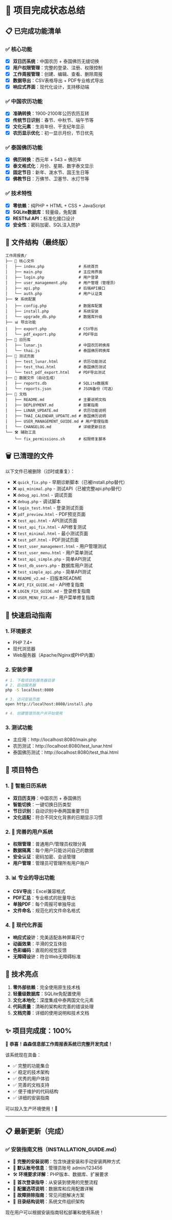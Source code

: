 # 🎯 项目完成状态总结

## 📋 已完成功能清单

### ✅ 核心功能
- [x] **双日历系统**：中国农历 + 泰国佛历无缝切换
- [x] **用户权限管理**：完整的登录、注册、权限控制
- [x] **工作周报管理**：创建、编辑、查看、删除周报
- [x] **数据导出**：CSV表格导出 + PDF专业格式导出
- [x] **响应式界面**：现代化设计，支持移动端

### ✅ 中国农历功能
- [x] **准确转换**：1900-2100年公历农历互转
- [x] **传统节日识别**：春节、中秋节、端午节等
- [x] **文化元素**：生肖年份、干支纪年显示
- [x] **农历显示优化**：初一显示月份，节日优先

### ✅ 泰国佛历功能
- [x] **佛历转换**：西元年 + 543 = 佛历年
- [x] **泰文格式化**：月份、星期、数字泰文显示
- [x] **固定节日**：新年、泼水节、国王生日等
- [x] **佛教节日**：万佛节、卫塞节、水灯节等

### ✅ 技术特性
- [x] **零依赖**：纯PHP + HTML + CSS + JavaScript
- [x] **SQLite数据库**：轻量级，免配置
- [x] **RESTful API**：标准化接口设计
- [x] **安全性**：密码加密、SQL注入防护

## 📁 文件结构（最终版）

```
工作周报表/
├── 🌟 核心文件
│   ├── index.php               # 系统首页
│   ├── main.php                # 主应用界面
│   ├── login.php               # 用户登录
│   ├── user_management.php     # 用户管理（管理员）
│   ├── api.php                 # 后端API接口
│   └── auth.php                # 用户认证类
├── 🛠️ 系统配置
│   ├── config.php              # 数据库配置
│   ├── install.php             # 系统安装
│   └── upgrade_db.php          # 数据库升级
├── 📊 导出功能
│   ├── export.php              # CSV导出
│   └── pdf_export.php          # PDF导出
├── 📅 日历库
│   ├── lunar.js                # 中国农历转换库
│   └── thai.js                 # 泰国佛历转换库
├── 🧪 测试页面
│   ├── test_lunar.html         # 农历功能测试
│   ├── test_thai.html          # 泰国佛历测试
│   └── test_pdf_export.html    # PDF导出测试
├── 💾 数据文件（自动生成）
│   ├── reports.db              # SQLite数据库
│   └── reports.json            # JSON备份（可选）
├── 📖 文档
│   ├── README.md               # 主要说明文档
│   ├── DEPLOYMENT.md           # 部署指南
│   ├── LUNAR_UPDATE.md         # 农历功能说明
│   ├── THAI_CALENDAR_UPDATE.md # 泰国佛历说明
│   ├── USER_MANAGEMENT_GUIDE.md # 用户管理指南
│   └── CHANGELOG.md            # 详细更新日志
└── 🛠️ 辅助工具
    └── fix_permissions.sh      # 权限修复脚本
```

## 🗑️ 已清理的文件

以下文件已被删除（过时或重复）：
- ❌ `quick_fix.php` - 早期诊断脚本（已被install.php替代）
- ❌ `api_minimal.php` - 测试API（已被完整api.php替代）
- ❌ `debug_api.html` - 调试页面
- ❌ `debug.php` - 调试脚本
- ❌ `login_test.html` - 登录测试页面
- ❌ `pdf_preview.html` - PDF预览页面
- ❌ `test_api.html` - API测试页面
- ❌ `test_api_fix.html` - API修复测试
- ❌ `test_minimal.html` - 最小测试页面
- ❌ `test_pdf.html` - PDF测试页面
- ❌ `test_user_management.html` - 用户管理测试
- ❌ `test_user_menu.html` - 用户菜单测试
- ❌ `test_api_simple.php` - 简单API测试
- ❌ `test_db_users.php` - 数据库用户测试
- ❌ `test_simple_api.php` - 简单API测试
- ❌ `README_v2.md` - 旧版本README
- ❌ `API_FIX_GUIDE.md` - API修复指南
- ❌ `LOGIN_FIX_GUIDE.md` - 登录修复指南
- ❌ `USER_MENU_FIX.md` - 用户菜单修复指南

## 🚀 快速启动指南

### 1. 环境要求
- PHP 7.4+
- 现代浏览器
- Web服务器（Apache/Nginx或PHP内置）

### 2. 安装步骤
```bash
# 1. 下载项目到服务器目录
# 2. 启动服务器
php -S localhost:8080

# 3. 访问安装页面
open http://localhost:8080/install.php

# 4. 创建管理员账户并开始使用
```

### 3. 测试功能
- 主应用：http://localhost:8080/main.php
- 农历测试：http://localhost:8080/test_lunar.html
- 泰国佛历测试：http://localhost:8080/test_thai.html

## 🎯 项目特色

### 1. 📅 智能日历系统
- **双日历支持**：中国农历 + 泰国佛历
- **智能切换**：一键切换日历类型
- **节日识别**：自动识别中泰两国重要节日
- **文化适配**：符合不同文化背景的日期显示习惯

### 2. 👥 完善的用户系统
- **权限管理**：普通用户/管理员权限分离
- **数据隔离**：每个用户只能访问自己的数据
- **安全认证**：密码加密、会话管理
- **用户管理**：管理员可管理所有用户账户

### 3. 📊 专业的导出功能
- **CSV导出**：Excel兼容格式
- **PDF汇总**：专业格式的批量导出
- **单独PDF**：每个周报可单独导出
- **文件命名**：规范化的文件命名格式

### 4. 🎨 现代化界面
- **响应式设计**：完美适配各种屏幕尺寸
- **动画效果**：平滑的交互体验
- **色彩编码**：直观的视觉反馈
- **无障碍设计**：符合Web无障碍标准

## 🌟 技术亮点

1. **零外部依赖**：完全使用原生技术栈
2. **轻量级数据库**：SQLite免配置使用
3. **文化本地化**：深度集成中泰两国文化元素
4. **代码质量**：清晰的架构和完善的错误处理
5. **文档完善**：详细的使用说明和技术文档

## ✨ 项目完成度：100%

🎉 **恭喜！森森信息部工作周报表系统已完整开发完成！**

该系统现在具备：
- ✅ 完整的功能集合
- ✅ 稳定的技术架构
- ✅ 优秀的用户体验
- ✅ 完善的文档支持
- ✅ 便于维护的代码结构
- ✅ 详细的安装指南

可以投入生产环境使用！🚀

---

## 📋 最新更新（完成）

### ✅ 安装指南文档（INSTALLATION_GUIDE.md）
- 📝 **完整的安装说明**：包含快速安装和手动安装两种方式
- 🔐 **默认账号信息**：管理员账号 admin/123456
- 🛠️ **环境要求详解**：PHP版本、数据库、扩展要求
- 🚀 **首次登录指导**：从安装到使用的完整流程
- 🔧 **配置选项说明**：数据库和应用配置详解
- 🚨 **故障排除指南**：常见问题解决方案
- 📂 **目录结构说明**：系统文件组织架构

现在用户可以根据安装指南轻松部署和使用系统！
